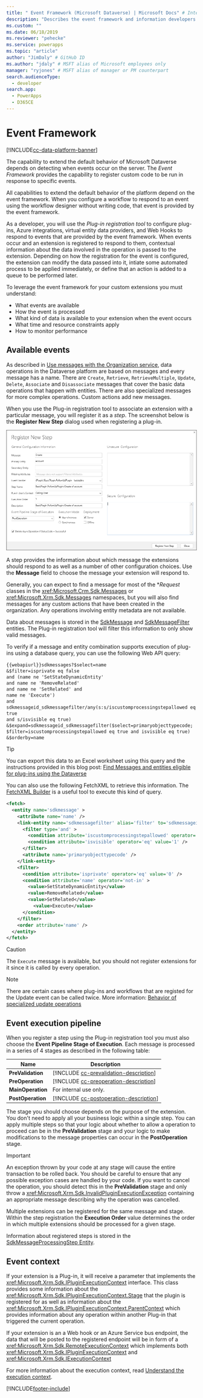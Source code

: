 ```yaml
---
title: " Event Framework (Microsoft Dataverse) | Microsoft Docs" # Intent and product brand in a unique string of 43-59 chars including spaces
description: "Describes the event framework and information developers should know when working with it." # 115-145 characters including spaces. This abstract displays in the search result.
ms.custom: ""
ms.date: 06/18/2019
ms.reviewer: "pehecke"
ms.service: powerapps
ms.topic: "article"
author: "JimDaly" # GitHub ID
ms.author: "jdaly" # MSFT alias of Microsoft employees only
manager: "ryjones" # MSFT alias of manager or PM counterpart
search.audienceType: 
  - developer
search.app: 
  - PowerApps
  - D365CE
---
```

# Event Framework

[!INCLUDE[cc-data-platform-banner](../../includes/cc-data-platform-banner.md)]

The capability to extend the default behavior of Microsoft Dataverse depends on detecting when events occur on the server. The *Event Framework* provides the capability to register custom code to be run in response to specific events. 

All capabilities to extend the default behavior of the platform depend on the event framework. When you configure a workflow to respond to an event using the workflow designer without writing code, that event is provided by the event framework. 

As a developer, you will use the *Plug-in registration tool* to configure plug-ins, Azure integrations, virtual entity data providers, and Web Hooks to respond to events that are provided by the event framework. When events occur and an extension is registered to respond to them, contextual information about the data involved in the operation is passed to the extension. Depending on how the registration for the event is configured, the extension can modify the data passed into it, intiate some automated process to be applied immediately, or define that an action is added to a queue to be performed later.

To leverage the event framework for your custom extensions you must understand:

 - What events are available
 - How the event is processed
 - What kind of data is available to your extension when the event occurs
 - What time and resource constraints apply
 - How to monitor performance

## Available events

As described in [Use messages with the Organization service](org-service/use-messages.md), data operations in the Dataverse platform are based on messages and every message has a name. There are `Create`, `Retrieve`, `RetrieveMultiple`, `Update`, `Delete`, `Associate` and `Disassociate` messages that cover the basic data operations that happen with entities. There are also specialized messages for more complex operations. Custom actions add new messages.

When you use the Plug-in registration tool to associate an extension with a particular message, you will register it as a *step*. The screenshot below is the **Register New Step** dialog used when registering a plug-in.

![Dialog to register a step](media/register-new-step-plug-in.png)

A step provides the information about which message the extensions should respond to as well as a number of other configuration choices. Use the **Message** field to choose the message your extension will respond to.

Generally, you can expect to find a message for most of the **Request* classes in the <xref:Microsoft.Crm.Sdk.Messages> or <xref:Microsoft.Xrm.Sdk.Messages> namespaces, but you will also find messages for any custom actions that have been created in the organization. Any operations involving entity metadata are not available.

Data about messages is stored in the [SdkMessage](reference/entities/sdkmessage.md) and [SdkMessageFilter](reference/entities/sdkmessagefilter.md) entities. The Plug-in registration tool will filter this information to only show valid messages.

To verify if a message and entity combination supports execution of plug-ins using a database query, you can use the following Web API query:

```
{{webapiurl}}sdkmessages?$select=name
&$filter=isprivate eq false 
and (name ne 'SetStateDynamicEntity' 
and name ne 'RemoveRelated' 
and name ne 'SetRelated' and 
name ne 'Execute') 
and sdkmessageid_sdkmessagefilter/any(s:s/iscustomprocessingstepallowed eq true 
and s/isvisible eq true)
&$expand=sdkmessageid_sdkmessagefilter($select=primaryobjecttypecode;
$filter=iscustomprocessingstepallowed eq true and isvisible eq true)
&$orderby=name
```

> [!TIP]
> You can export this data to an Excel worksheet using this query and the instructions provided in this blog post: [Find Messages and entities eligible for plug-ins using the Dataverse](https://powerapps.microsoft.com/blog/find-messages-and-entities-eligible-for-plug-ins-using-the-data-platform/)


You can also use the following FetchXML to retrieve this information. The [FetchXML Builder](https://fxb.xrmtoolbox.com) is a useful tool to execute this kind of query.

```xml
<fetch>
  <entity name='sdkmessage' >
    <attribute name='name' />
    <link-entity name='sdkmessagefilter' alias='filter' to='sdkmessageid' from='sdkmessageid' link-type='inner' >
      <filter type='and' >
        <condition attribute='iscustomprocessingstepallowed' operator='eq' value='1' />
        <condition attribute='isvisible' operator='eq' value='1' />
      </filter>
      <attribute name='primaryobjecttypecode' />
    </link-entity>
    <filter>
      <condition attribute='isprivate' operator='eq' value='0' />
      <condition attribute='name' operator='not-in' >
        <value>SetStateDynamicEntity</value>
        <value>RemoveRelated</value>
        <value>SetRelated</value>
	      <value>Execute</value>
      </condition>
    </filter>
    <order attribute='name' />
  </entity>
</fetch>
```

> [!CAUTION]
> The `Execute` message is available, but you should not register extensions for it since it is called by every operation.

> [!NOTE]
> There are certain cases where plug-ins and workflows that are registed for the Update event can be called twice. More information: [Behavior of specialized update operations](special-update-operation-behavior.md)

## Event execution pipeline

When you register a step using the Plug-in registration tool you must also choose the **Event Pipeline Stage of Execution**.  Each message is processed in a series of 4 stages as described in the following table:

|Name|Description|
|--|--|
|**PreValidation**|[!INCLUDE [cc-prevalidation-description](../../includes/cc-prevalidation-description.md)]|
|**PreOperation**|[!INCLUDE [cc-preoperation-description](../../includes/cc-preoperation-description.md)]|
|**MainOperation**|For internal use only.|
|**PostOperation**|[!INCLUDE [cc-postoperation-description](../../includes/cc-postoperation-description.md)]|

The stage you should choose depends on the purpose of the extension. You don't need to apply all your business logic within a single step. You can apply multiple steps so that your logic about whether to allow a operation to proceed can be in the **PreValidation** stage and your logic to make modifications to the message properties can occur in the **PostOperation** stage.

> [!IMPORTANT]
> An exception thrown by your code at any stage will cause the entire transaction to be rolled back. You should be careful to ensure that any possible exception cases are handled by your code. If you want to cancel the operation, you should detect this in the **PreValidation** stage and only throw a <xref:Microsoft.Xrm.Sdk.InvalidPluginExecutionException> containing an appropriate message describing why the operation was cancelled.

Multiple extensions can be registered for the same message and stage. Within the step registration the **Execution Order** value determines the order in which multiple extensions should be processed for a given stage.

Information about registered steps is stored in the [SdkMessageProcessingStep Entity](reference/entities/sdkmessageprocessingstep.md).

## Event context

If your extension is a Plug-in, it will receive a parameter that implements the <xref:Microsoft.Xrm.Sdk.IPluginExecutionContext> interface. This class provides some information about the <xref:Microsoft.Xrm.Sdk.IPluginExecutionContext.Stage> that the plugin is registered for as well as information about the <xref:Microsoft.Xrm.Sdk.IPluginExecutionContext.ParentContext> which provides information about any operation within another Plug-in that triggered the current operation.

If your extension is an a Web hook or an Azure Service bus endpoint, the data that will be posted to the registered endpoint will be in form of a <xref:Microsoft.Xrm.Sdk.RemoteExecutionContext> which implements both <xref:Microsoft.Xrm.Sdk.IPluginExecutionContext> and <xref:Microsoft.Xrm.Sdk.IExecutionContext>

For more information about the execution context, read [Understand the execution context](understand-the-data-context.md).


[!INCLUDE[footer-include](../../includes/footer-banner.md)]